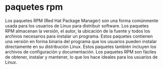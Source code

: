 # paquetes rpm

Los paquetes RPM (Red Hat Package Manager) son una forma comúnmente usada para los usuarios de Linux para distribuir software. 
Los paquetes RPM almacenan la versión, el autor, la ubicación de la fuente y todos los archivos necesarios para instalar un programa.
Estos paquetes contienen una versión en forma binaria del programa que los usuarios pueden instalar directamente en su distribución Linux. 
Estos paquetes también incluyen los archivos de configuración y documentación.
Los paquetes RPM son fáciles de obtener, instalar y mantener, lo que los hace ideales para los usuarios de Linux.
